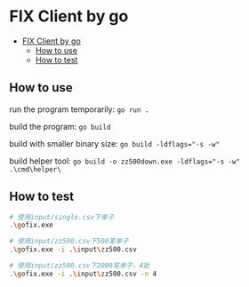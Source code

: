 # FIX Client by go

- [FIX Client by go](#fix-client-by-go)
  - [How to use](#how-to-use)
  - [How to test](#how-to-test)

## How to use

run the program temporarily: `go run .`

build the program: `go build`

build with smaller binary size: `go build -ldflags="-s -w"`

build helper tool: `go build -o zz500down.exe -ldflags="-s -w" .\cmd\helper\`


## How to test

```bash
# 使用input/single.csv下单子
.\gofix.exe

# 使用input/zz500.csv下500笔单子
.\gofix.exe -i .\input\zz500.csv

# 使用input/zz500.csv下2000笔单子，4批
.\gofix.exe -i .\input\zz500.csv -n 4
```